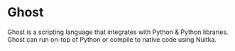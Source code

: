 # Ghost
Ghost is a scripting language that integrates with Python &amp; Python libraries. Ghost can run on-top of Python or compile to native code using Nuitka.
